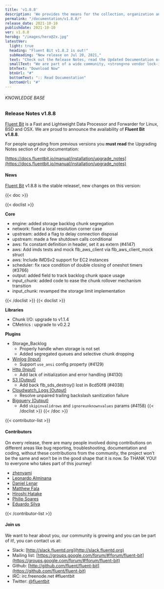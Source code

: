 ```yaml
---
title: 'v1.8.8'
description: 'We provides the means for the collection, organization and computerized retrieval of knowledgeand Lightweight Data Forwarder for Linux, BSD and OSX. We are proud to announce the availability of Fluent Bit v1.8.8.'
permalink: "/documentation/v1.8.8/"
release_date: 2021-10-10
publishdate: 2021-10-10
ver: v1.8.8
herobg: "/images/hero@2x.jpg"
latestVer:
  light: true
  heading: "Fluent Bit v1.8.2 is out!"
  subHeading: "New release on Jul 20, 2021,"
  text: "Check out the Release Notes, read the Updated Documentation or jump directly to the Downloads Section."
  smallText: "We are part of a wide community, <strong>no vendor lock-in.</strong>"
  btnText: "Download Now"
  btnUrl: "#"
  bottomText: ":: Read Documentation"
  bottomUrl: "#"
---
```


###### KNOWLEDGE BASE

### Release Notes v1.8.8

[Fluent Bit](https://fluentbit.io) is a Fast and Lightweight Data Processor and Forwarder for Linux, BSD and OSX. We are proud to announce the availability of **Fluent Bit v1.8.8**.

For people upgrading from previous versions you **must read** the Upgrading Notes section of our documentation:

[https://docs.fluentbit.io/manual/installation/upgrade_notes](https://docs.fluentbit.io/manual/installation/upgrade_notes)

#### News

[Fluent Bit](https://fluentbit.io) v1.8.8 is the stable release!, new changes on this version:

{{< doc >}}

{{< doclist >}}

**Core**

* engine: added storage backlog chunk segregation
* network: fixed a local resolution corner case
* upstream: added a flag to delay connection disposal
* upstream: made a few shutdown calls conditional
* aws: fix constant definition in header, set it as extern (#4147)
* aws: Add imds tests and mock flb_aws_client via flb_aws_client_mock struct
* aws: Include IMDSv2 support for EC2 instances
* scheduler: fix race condition of double closing of oneshot timers (#3766)
* output: added field to track backlog chunk space usage
* input_chunk: added code to ease the chunk rollover mechanism transition
* input_chunk: revamped the storage limit implementation

{{< /doclist >}}
{{< doclist >}}

**Libraries**

* Chunk I/O: upgrade to v1.1.4
* CMetrics : upgrade to v0.2.2

**Plugins**

* Storage_Backlog
  * Properly handle when storage is not set
  * Added segregated queues and selective chunk dropping
* [Winlog (Input)](https://docs.fluentbit.io/manual/pipeline/inputs/winlog/)
  * Support `use_ansi` config property (#4129)
* [Http (Input)](https://docs.fluentbit.io/manual/pipeline/inputs/http/)
  * Add lack of initialization and error handling (#4130)
* [S3 (Output)](https://docs.fluentbit.io/manual/pipeline/outputs/s3/)
  * Add back flb_sds_destroy() lost in 8cd50f8 (#4038)
* [Cloudwatch_Logs (Output)](https://docs.fluentbit.io/manual/pipeline/outputs/cloudwatch_logs/)
  * Resolve unpaired trailing backslash sanitization failure
* [Bigquery (Output)](https://docs.fluentbit.io/manual/pipeline/outputs/bigquery/)
  * Add `skipinvalidrows` and `ignoreunknownvalues` params (#4158)
{{< /doclist >}}
{{< /doc >}}

{{< contributor-list >}}

#### Contributors

On every release, there are many people involved doing contributions on different areas like bug reporting, troubleshooting, documentation and coding, without these contributions from the community, the project won’t be the same and won’t be in the good shape that it is now. So THANK YOU! to everyone who takes part of this journey!

* [zhenyami](https://github.com/zhenyami)
* [Leonardo Alminana](https://github.com/leonardo-albertovich)
* [Daniel Lenar](https://github.com/danlenar)
* [Matthew Fala](https://github.com/matthewfala)
* [Hiroshi Hatake](https://github.com/cosmo0920)
* [Philip Soares](https://github.com/psoaresgit)
* [Eduardo Silva](https://github.com/edsiper)

{{< /contributor-list >}}

#### Join us

We want to hear about you, our community is growing and you can be part of it!, you can contact us at:

* Slack: [http://slack.fluentd.org](http://slack.fluentd.org)
* Mailing list: [https://groups.google.com/forum/#!forum/fluent-bit](https://groups.google.com/forum/#!forum/fluent-bit)
* Github: [http://github.com/fluent/fluent-bit](https://github.com/fluent/fluent-bit)
* IRC: irc.freenode.net #fluentbit
* Twitter: [@fluentbit](https://twitter.com/fluentbit)